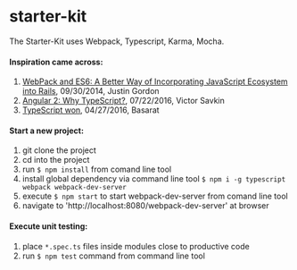 # starter-kit

The Starter-Kit uses Webpack, Typescript, Karma, Mocha.

#### Inspiration came across:

1. [WebPack and ES6: A Better Way of Incorporating JavaScript Ecosystem into Rails](https://hackhands.com/fast-rich-client-rails-development-webpack-es6-transpiler/), 09/30/2014, Justin Gordon
2. [Angular 2: Why TypeScript?](https://vsavkin.com/writing-angular-2-in-typescript-1fa77c78d8e8#.istvs01i8), 07/22/2016, Victor Savkin
3. [TypeScript won](https://medium.com/@basarat/typescript-won-a4e0dfde4b08#.yj1h8u528), 04/27/2016, Basarat

#### Start a new project:

1. git clone the project
2. cd into the project
3. run `$ npm install` from comand line tool
4. install global dependency via command line tool
`$ npm i -g typescript webpack webpack-dev-server`
6. execute `$ npm start` to start webpack-dev-server from comand line tool
7. navigate to 'http://localhost:8080/webpack-dev-server' at browser

#### Execute unit testing:

1. place `*.spec.ts` files inside modules close to productive code
2. run `$ npm test` command from command line tool